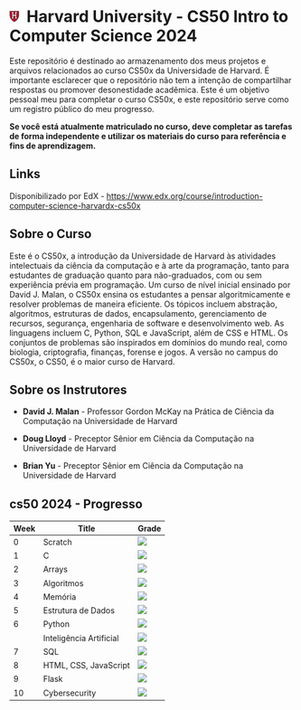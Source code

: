 # <img src="./harvard.png" height=20>&nbsp; Harvard University - CS50 Intro to Computer Science 2024

Este repositório é destinado ao armazenamento dos meus projetos e arquivos relacionados ao curso CS50x da Universidade de Harvard. É importante esclarecer que o repositório não tem a intenção de compartilhar respostas ou promover desonestidade acadêmica. Este é um objetivo pessoal meu para completar o curso CS50x, e este repositório serve como um registro público do meu progresso.

<strong>Se você está atualmente matriculado no curso, deve completar as tarefas de forma independente e utilizar os materiais do curso para referência e fins de aprendizagem.</strong>

## Links
Disponibilizado por EdX - https://www.edx.org/course/introduction-computer-science-harvardx-cs50x

## Sobre o Curso
Este é o CS50x, a introdução da Universidade de Harvard às atividades intelectuais da ciência da computação e à arte da programação, tanto para estudantes de graduação quanto para não-graduados, com ou sem experiência prévia em programação. Um curso de nível inicial ensinado por David J. Malan, o CS50x ensina os estudantes a pensar algoritmicamente e resolver problemas de maneira eficiente. Os tópicos incluem abstração, algoritmos, estruturas de dados, encapsulamento, gerenciamento de recursos, segurança, engenharia de software e desenvolvimento web. As linguagens incluem C, Python, SQL e JavaScript, além de CSS e HTML. Os conjuntos de problemas são inspirados em domínios do mundo real, como biologia, criptografia, finanças, forense e jogos. A versão no campus do CS50x, o CS50, é o maior curso de Harvard.

## Sobre os Instrutores
* <strong>David J. Malan</strong> - Professor Gordon McKay na Prática de Ciência da Computação na Universidade de Harvard

* <strong>Doug Lloyd</strong>  - Preceptor Sênior em Ciência da Computação na Universidade de Harvard

* <strong>Brian Yu</strong>  - Preceptor Sênior em Ciência da Computação na Universidade de Harvard

## cs50 2024 - Progresso

<!-- https://github.com/gepser/markdown-progress -->

| Week | Title   | Grade                            |
|------|---------|----------------------------------|
| 0    | Scratch | ![](https://geps.dev/progress/100)|
| 1    | C | ![](https://geps.dev/progress/100)|
| 2    | Arrays | ![](https://geps.dev/progress/100)|
| 3    | Algoritmos | ![](https://geps.dev/progress/100)|
| 4    | Memória | ![](https://geps.dev/progress/100)|
| 5    | Estrutura de Dados | ![](https://geps.dev/progress/100)|
| 6    | Python | ![](https://geps.dev/progress/100)|
|     | Inteligência Artificial | ![](https://geps.dev/progress/100)|
| 7    | SQL | ![](https://geps.dev/progress/100)|
| 8    | HTML, CSS, JavaScript | ![](https://geps.dev/progress/0)|
| 9    | Flask | ![](https://geps.dev/progress/0)|
| 10    | Cybersecurity | ![](https://geps.dev/progress/0)|


